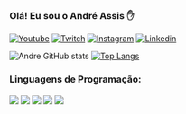 ### Olá! Eu sou o André Assis ✋

[![Youtube](https://img.shields.io/badge/YouTube-FF0000?style=for-the-badge&logo=youtube&logoColor=white)](https://www.youtube.com/channel/UCUq0Hwsma7pe-JfffoeF2uQ)
[![Twitch](https://img.shields.io/badge/Twitch-9146FF?style=for-the-badge&logo=twitch&logoColor=white)](https://www.twitch.tv/drezzinho_)
[![Instagram](https://img.shields.io/badge/Instagram-E4405F?style=for-the-badge&logo=instagram&logoColor=white)](https://www.instagram.com/drzzin/)
[![Linkedin](https://img.shields.io/badge/LinkedIn-0077B5?style=for-the-badge&logo=linkedin&logoColor=white)](https://www.linkedin.com/in/andrelucasassis/)

![Andre GitHub stats](https://github-readme-stats.vercel.app/api?username=andreassis&show_icons=true&theme=dracula)
[![Top Langs](https://github-readme-stats.vercel.app/api/top-langs/?username=assisandre&layout=compact)](https://github.com/anuraghazra/github-readme-stats)

### Linguagens de Programação: 

<div> 
   <img align="center" src="https://img.shields.io/badge/C%2B%2B-00599C?style=for-the-badge&logo=c%2B%2B&logoColor=white" />
   <img align="center" src="https://img.shields.io/badge/Java-ED8B00?style=for-the-badge&logo=java&logoColor=white" />
   <img align="center" src="https://img.shields.io/badge/C-00599C?style=for-the-badge&logo=c&logoColor=white" />
   <img align="center" src="https://img.shields.io/badge/Python-14354C?style=for-the-badge&logo=python&logoColor=white" />
   <img align="center" src="https://img.shields.io/badge/MySQL-00000F?style=for-the-badge&logo=mysql&logoColor=white" />      
</div><br/>



